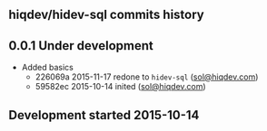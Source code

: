 hiqdev/hidev-sql commits history
--------------------------------

## 0.0.1 Under development

- Added basics
    - 226069a 2015-11-17 redone to `hidev-sql` (sol@hiqdev.com)
    - 59582ec 2015-10-14 inited (sol@hiqdev.com)

## Development started 2015-10-14


